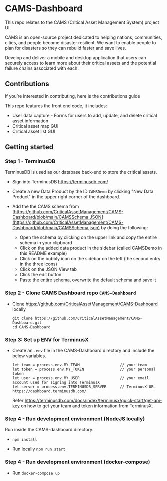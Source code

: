 # CAMS-Dashboard
This repo relates to the CAMS (Critical Asset Management System) project UI.

CAMS is an open-source project dedicated to helping nations, communities, cities, and people become disaster resilient. We want to enable people to plan for disasters so they can rebuild faster and save lives.

Develop and deliver a mobile and desktop application that users can securely access to learn more about their critical assets and the potential failure chains associated with each.

## Contributions

If you’re interested in contributing, here is the contributions guide

This repo features the front end code, it includes:

- User data capture - Forms for users to add, update, and delete critical asset information
- Critical asset map GUI
- Critical asset list GUI

## Getting started

### Step 1 - TerminusDB

TerminusDB is used as our database back-end to store the critical assets.

- Sign into TerminusDB https://terminusdb.com/

- Create a new Data Product by the ID ```CAMSDemo``` by clicking "New Data Product" in the upper right corner of the dashboard.

- Add the the CAMS schema from [https://github.com/CriticalAssetManagement/CAMS-Dashboard/blob/main/CAMSSchema.JSON](https://github.com/CriticalAssetManagement/CAMS-Dashboard/blob/main/CAMSSchema.json) by doing the following:
  - Open the schema by clicking on the upper link and copy the entire schema in your clipboard
  - Click on the added data product in the sidebar (called CAMSDemo in this README example)
  - Click on the bubbly icon on the sidebar on the left (the second entry in the three icons)
  - Click on the JSON View tab
  - Click the edit button
  - Paste the entire schema, overwrite the default schema and save it

### Step 2 - Clone CAMS Dashboard repo ```CAMS-Dashboard```

- Clone https://github.com/CriticalAssetManagement/CAMS-Dashboard locally
  ```
  git clone https://github.com/CriticalAssetManagement/CAMS-Dashboard.git
  cd CAMS-Dashboard
  ```

### Step 3: Set up ENV for TerminusX

- Create an ```.env``` file in the CAMS-Dashboard directory and include the below variables.

    ```
    let team = process.env.MY_TEAM                  // your team
    let token = process.env.MY_TOKEN                // your personal token
    let user = process.env.MY_USER                  // your email account used for signing into TerminusX
    let server = process.env.TERMINUSDB_SERVER      // TerminusX URL https://dashboard.terminusdb.com/
    ```

    Refer https://terminusdb.com/docs/index/terminusx/quick-start/get-api-key on how to get your team and token information
    from TerminusX.

### Step 4 - Run development environment (NodeJS locally)

Run inside the CAMS-dashboard directory:
- `npm install`


- Run locally `npm run start`

### Step 4 - Run development environment (docker-compose)

- Run `docker-compose up`
